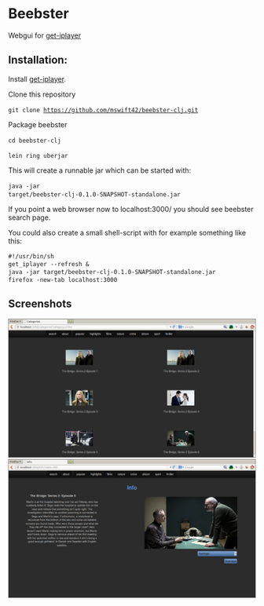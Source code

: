 Beebster
========

Webgui for [get-iplayer](http://www.infradead.org/get_iplayer/html/get_iplayer.html)


Installation:
-------------

Install [get-iplayer](https://github.com/dinkypumpkin/get_iplayer).

Clone this repository

<code>git clone https://github.com/mswift42/beebster-clj.git</code>

Package beebster

<code>cd beebster-clj</code>

<code>lein ring uberjar</code>

This will create a runnable jar which can be started with:

<code>java -jar target/beebster-clj-0.1.0-SNAPSHOT-standalone.jar</code>

If you point a web browser now to localhost:3000/ you should see beebster search page.

You could also create a small shell-script with for example something like this:

```shell
#!/usr/bin/sh
get_iplayer --refresh &
java -jar target/beebster-clj-0.1.0-SNAPSHOT-standalone.jar
firefox -new-tab localhost:3000
```


Screenshots
------------

![category](https://github.com/mswift42/beebster-clj/raw/master/Screenshot-cat.png)
![info](https://github.com/mswift42/beebster-clj/raw/master/Screenshot-info.png)



